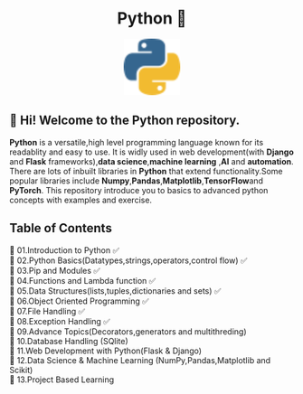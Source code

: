 <h1 align="center">Python 🐍 </h1> 
 <p align="center"><a href="https://www.python.org"><img src="python.svg" width="100"> </a></p> 

 
 ## :wave: Hi! Welcome to the Python repository.  
 **Python** is a versatile,high level programming language known for its readablity and easy to use.
 It is widly used in web development(with **Django** and **Flask** frameworks),**data science**,**machine learning** ,**AI** and **automation**.
 There are lots of inbuilt libraries in **Python** that extend functionality.Some popular libraries include **Numpy**,**Pandas**,**Matplotlib**,**TensorFlow**and **PyTorch**.
 This repository introduce you to basics to advanced python concepts with examples and exercise.

 ## Table of Contents
 📌 01.Introduction to Python  ✅  
 📌 02.Python Basics(Datatypes,strings,operators,control flow)  ✅  
 📌 03.Pip and Modules  ✅  
 📌 04.Functions and Lambda function  ✅  
 📌 05.Data Structures(lists,tuples,dictionaries and sets)  ✅  
 📌 06.Object Oriented Programming  ✅  
 📌 07.File Handling ✅  
 📌 08.Exception Handling  ✅  
 📌 09.Advance Topics(Decorators,generators and multithreding)  
 📌 10.Database Handling (SQlite)   
 📌 11.Web Development with Python(Flask & Django)    
 📌 12.Data Science & Machine Learning (NumPy,Pandas,Matplotlib and Scikit)  
 📌 13.Project Based Learning 
 
 
 
 
 
